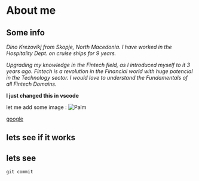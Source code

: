 # About me 

## Some info

*Dino Krezovikj from Skopje, North Macedonia. I have worked in the Hospitality Dept. on cruise ships for 9 years.*
  
  *Upgrading my knowledge in the Fintech field, as I introduced myself to it 3 years ago.*
  *Fintech is a revolution in the Financial world with huge potencial in the Technology sector.*
  *I would love to understand the Fundamentals of all Fintech Domains.*

 **I just changed this in vscode**

 let me add some image : ![Palm](https://cdn.britannica.com/24/162724-050-6C219853/Date-palm.jpg)

[google](http://google.com) 

lets see if it works 
---

lets see
---

`git commit ` 



